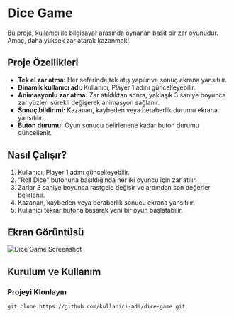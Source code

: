 # Dice Game

Bu proje, kullanıcı ile bilgisayar arasında oynanan basit bir zar oyunudur. Amaç, daha yüksek zar atarak kazanmak!

## Proje Özellikleri

- **Tek el zar atma:** Her seferinde tek atış yapılır ve sonuç ekrana yansıtılır.
- **Dinamik kullanıcı adı:** Kullanıcı, Player 1 adını güncelleyebilir.
- **Animasyonlu zar atma:** Zar atıldıktan sonra, yaklaşık 3 saniye boyunca zar yüzleri sürekli değişerek animasyon sağlanır.
- **Sonuç bildirimi:** Kazanan, kaybeden veya beraberlik durumu ekrana yansıtılır.
- **Buton durumu:** Oyun sonucu belirlenene kadar buton durumu güncellenir.

## Nasıl Çalışır?

1. Kullanıcı, Player 1 adını güncelleyebilir.
2. "Roll Dice" butonuna basıldığında her iki oyuncu için zar atılır.
3. Zarlar 3 saniye boyunca rastgele değişir ve ardından son değerler belirlenir.
4. Kazanan, kaybeden veya beraberlik sonucu ekrana yansıtılır.
5. Kullanıcı tekrar butona basarak yeni bir oyun başlatabilir.

## Ekran Görüntüsü

![Dice Game Screenshot](dice.png)

## Kurulum ve Kullanım

### Projeyi Klonlayın

```bash
git clone https://github.com/kullanici-adi/dice-game.git
